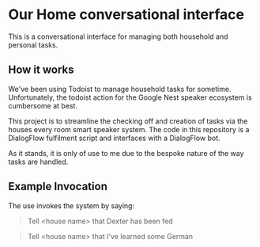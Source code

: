 # Our Home conversational interface

This is a conversational interface for managing both household and personal tasks.

## How it works
We've been using Todoist to manage household tasks for sometime. Unfortunately, the todoist action for the Google Nest
speaker ecosystem is cumbersome at best.

This project is to streamline the checking off and creation of tasks via the houses every room smart speaker system. The 
code in this repository is a DialogFlow fulfilment script and interfaces with a DialogFlow bot.

As it stands, it is only of use to me due to the bespoke nature of the way tasks are handled.

## Example Invocation

The use invokes the system by saying:

> Tell \<house name\> that Dexter has been fed

> Tell \<house name\> that I've learned some German
